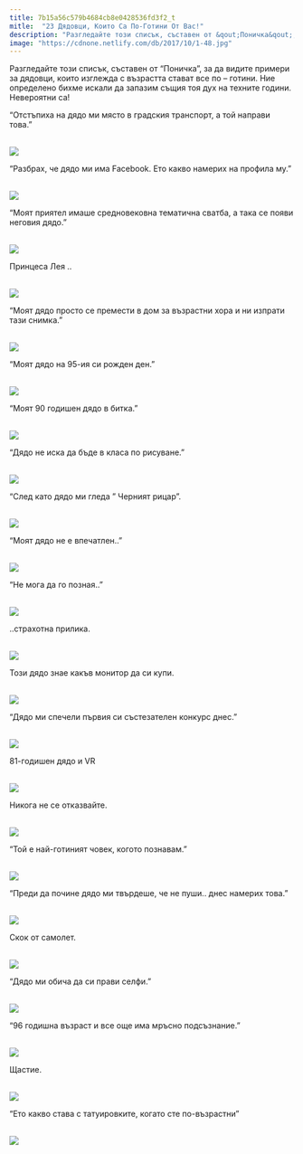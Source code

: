```yaml
---
title: 7b15a56c579b4684cb8e0428536fd3f2_t
mitle:  "23 Дядовци, Които Са По-Готини От Вас!"
description: "Разгледайте този списък, съставен от &qout;Поничка&qout;, за да видите примери за дядовци, които изглежда с възрастта стават все по - готини. Ние определено бихме искали да зап�"
image: "https://cdnone.netlify.com/db/2017/10/1-48.jpg"
---
```


 <p>Разгледайте този списък, съставен от “Поничка”, за да видите примери за дядовци, които изглежда с възрастта стават все по – готини. Ние определено бихме искали да запазим същия тоя дух на техните години. Невероятни са!</p>      <p>“Отстъпиха на дядо ми място в градския транспорт, а той направи това.”</p> <p> <br/><img src="https://cdnone.netlify.com/db/2017/10/1-48.jpg"/><br/></p> <p>“Разбрах, че дядо ми има Facebook. Ето какво намерих на профила му.”</p>      <p> <br/><img src="https://cdnone.netlify.com/db/2017/10/2-47.jpg"/><br/></p> <p>“Моят приятел имаше средновековна тематична сватба, а така се появи неговия дядо.”</p> <p> <br/><img src="https://cdnone.netlify.com/db/2017/10/3-47.jpg"/><br/></p> <p>Принцеса Лея ..</p>      <p> <br/><img src="https://cdnone.netlify.com/db/2017/10/4-48.jpg"/><br/></p> <p>“Моят дядо просто се премести в дом за възрастни хора и ни изпрати тази снимка.”</p> <p> <br/><img src="https://cdnone.netlify.com/db/2017/10/5-41.jpg"/><br/></p> <p>“Моят дядо на 95-ия си рожден ден.”</p> <p> <br/><img src="https://cdnone.netlify.com/db/2017/10/6-45.jpg"/><br/></p> <p>“Моят 90 годишен дядо в битка.”</p>      <p> <br/><img src="https://cdnone.netlify.com/db/2017/10/7-44.jpg"/><br/></p> <p>“Дядо не иска да бъде в класа по рисуване.”</p> <p> <br/><img src="https://cdnone.netlify.com/db/2017/10/8-45.jpg"/><br/></p> <p>“След като дядо ми гледа ” Черният рицар”.</p>      <p> <br/><img src="https://cdnone.netlify.com/db/2017/10/9-40.jpg"/><br/></p> <p>“Моят дядо не е впечатлен..”</p> <p> <br/><img src="https://cdnone.netlify.com/db/2017/10/10-43.jpg"/><br/></p> <p>“Не мога да го позная..”</p> <p> <br/><img src="https://cdnone.netlify.com/db/2017/10/11-36.jpg"/><br/></p> <p>..страхотна прилика.</p> <p> <br/><img src="https://cdnone.netlify.com/db/2017/10/12-36.jpg"/><br/></p> <p>Този дядо знае какъв монитор да си купи.</p> <p> <br/><img src="https://cdnone.netlify.com/db/2017/10/13-34.jpg"/><br/></p> <p>“Дядо ми спечели първия си състезателен конкурс днес.”</p> <p> <br/><img src="https://cdnone.netlify.com/db/2017/10/14-43.jpg"/><br/></p> <p>81-годишен дядо и VR</p> <p> <br/><img src="https://cdnone.netlify.com/db/2017/10/15-2.gif"/></p> <p>Никога не се отказвайте.</p> <p> <br/><img src="https://cdnone.netlify.com/db/2017/10/16-32.jpg"/><br/></p> <p>“Той е най-готиният човек, когото познавам.”</p> <p> <br/><img src="https://cdnone.netlify.com/db/2017/10/17-29.jpg"/><br/></p> <p>“Преди да почине дядо ми твърдеше, че не пуши.. днес намерих това.”</p> <p> <br/><img src="https://cdnone.netlify.com/db/2017/10/18-22.jpg"/><br/></p> <p>Скок от самолет.</p> <p> <br/><img src="https://cdnone.netlify.com/db/2017/10/19-20.jpg"/><br/></p> <p>“Дядо ми обича да си прави селфи.”</p> <p> <br/><img src="https://cdnone.netlify.com/db/2017/10/20-17.jpg"/><br/></p> <p>“96 годишна възраст и все още има мръсно подсъзнание.”</p> <p> <br/><img src="https://cdnone.netlify.com/db/2017/10/21-15.jpg"/><br/></p> <p>Щастие.</p> <p> <br/><img src="https://cdnone.netlify.com/db/2017/10/22-13.jpg"/><br/></p> <p>“Ето какво става с татуировките, когато сте по-възрастни”</p> <p> <br/><img src="https://cdnone.netlify.com/db/2017/10/23-10.jpg"/><br/></p> <p> </p> <p> </p>       